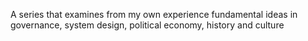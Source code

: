A series that examines from my own experience fundamental ideas in governance, system design, political economy, history and culture